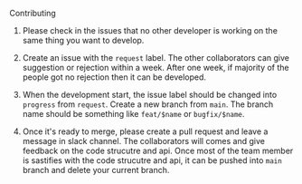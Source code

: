 Contributing

1. Please check in the issues that no other developer is working on the same thing you want to develop.

2. Create an issue with the `request` label. The other collaborators can give suggestion or rejection within a week. After one week, if majority of the people got no rejection then it can be developed.

3. When the development start, the issue label should be changed into `progress` from `request`. Create a new branch from `main`. The branch name should be something like `feat/$name` or `bugfix/$name`.

4. Once it's ready to merge, please create a pull request and leave a message in slack channel. The collaborators will comes and give feedback on the code strucutre and api. Once most of the team member is sastifies with the code strucutre and api, it can be pushed into `main` branch and delete your current branch.

